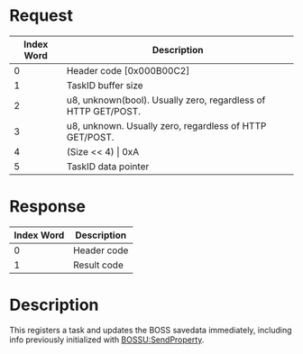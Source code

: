 # Request

| Index Word | Description                                                   |
|------------|---------------------------------------------------------------|
| 0          | Header code \[0x000B00C2\]                                    |
| 1          | TaskID buffer size                                            |
| 2          | u8, unknown(bool). Usually zero, regardless of HTTP GET/POST. |
| 3          | u8, unknown. Usually zero, regardless of HTTP GET/POST.       |
| 4          | (Size \<\< 4) \| 0xA                                          |
| 5          | TaskID data pointer                                           |

# Response

| Index Word | Description |
|------------|-------------|
| 0          | Header code |
| 1          | Result code |

# Description

This registers a task and updates the BOSS savedata immediately,
including info previously initialized with
[BOSSU:SendProperty](BOSSU:SendProperty "wikilink").